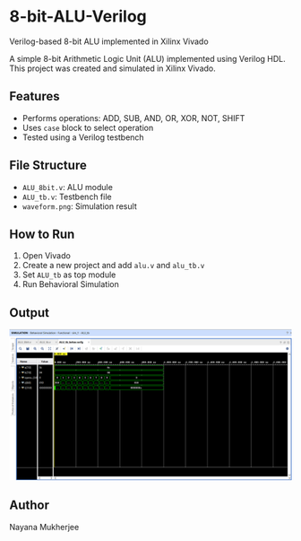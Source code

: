 # 8-bit-ALU-Verilog
Verilog-based 8-bit ALU implemented in Xilinx Vivado

A simple 8-bit Arithmetic Logic Unit (ALU) implemented using Verilog HDL. This project was created and simulated in Xilinx Vivado.

## Features
- Performs operations: ADD, SUB, AND, OR, XOR, NOT, SHIFT
- Uses `case` block to select operation
- Tested using a Verilog testbench

## File Structure
- `ALU_8bit.v`: ALU module
- `ALU_tb.v`: Testbench file
- `waveform.png`: Simulation result

## How to Run
1. Open Vivado
2. Create a new project and add `alu.v` and `alu_tb.v`
3. Set `ALU_tb` as top module
4. Run Behavioral Simulation

## Output
![ALU Simulation Waveform](waveform.png)

## Author
Nayana Mukherjee
